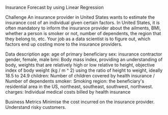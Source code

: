 Insurance Forecast by using Linear Regression

Challenge
An insurance provider in United States wants to estimate the insurance cost of an individual given certain factors.
In United States, it is often mandatory to inform the insurance provider about the ailments, BMI, whether a person is smoker or not, number of dependents, the region that they belong to, etc.
Your job as a data scientist is to figure out, which factors end up costing more to the insurance providers.

Data description
age: age of primary beneficiary
sex: insurance contractor gender, female, male
bmi: Body mass index, providing an understanding of body, weights that are relatively high or low relative to height, objective index of body weight (kg / m ^ 2) using the ratio of height to weight, ideally 18.5 to 24.9
children: Number of children covered by health insurance / Number of dependents
smoker: Smoking
region: the beneficiary's residential area in the US, northeast, southeast, southwest, northwest.
charges: Individual medical costs billed by health insurance

Business Metrics
Minimise the cost incurred on the insurance provider.
Understand risky customers.
